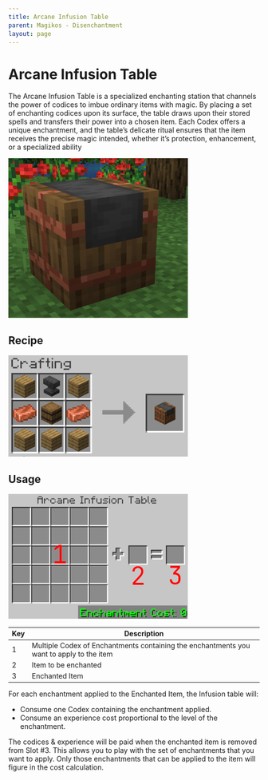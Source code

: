 ```yaml
---
title: Arcane Infusion Table
parent: Magikos - Disenchantment
layout: page
---
```

# Arcane Infusion Table

The Arcane Infusion Table is a specialized enchanting station that channels the power of codices to imbue ordinary items with magic.
By placing a set of enchanting codices upon its surface, the table draws upon their stored spells and transfers their power into a chosen item.
Each Codex offers a unique enchantment, and the table’s delicate ritual ensures that the item receives the precise magic intended, whether it’s protection, enhancement, or a specialized ability

![](images/arcane-infusion-table.png)

## Recipe
![](images/recipe-arcane-infusion-table.png)

## Usage
![](images/gui-arcane-infusion-table.png)

| Key | Description                                                                              |
|-----|------------------------------------------------------------------------------------------|
| 1   | Multiple Codex of Enchantments containing the enchantments you want to apply to the item |
| 2   | Item to be enchanted                                                                     |
| 3   | Enchanted Item                                                                           |

For each enchantment applied to the Enchanted Item, the Infusion table will:
* Consume one Codex containing the enchantment applied.
* Consume an experience cost proportional to the level of the enchantment.

The codices & experience will be paid when the enchanted item is removed from Slot #3.
This allows you to play with the set of enchantments that you want to apply.
Only those enchantments that can be applied to the item will figure in the cost calculation.
